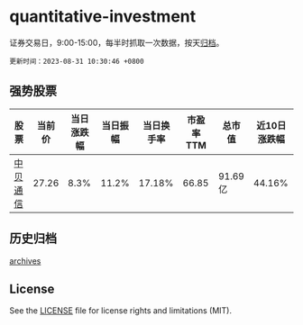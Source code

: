 # quantitative-investment

证券交易日，9:00-15:00，每半时抓取一次数据，按天[归档](archives)。

`更新时间：2023-08-31 10:30:46 +0800`

## 强势股票

|股票|当前价|当日涨跌幅|当日振幅|当日换手率|市盈率TTM|总市值|近10日涨跌幅|
|----|----|----|----|----|----|----|----|
|[中贝通信](https://xueqiu.com/S/SH603220)|27.26|8.3%|11.2%|17.18%|66.85|91.69亿|44.16%|

## 历史归档

[archives](archives)

## License

See the [LICENSE](LICENSE) file for license rights and limitations (MIT).